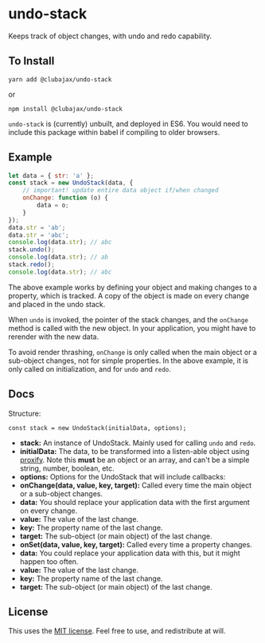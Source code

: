 # undo-stack

Keeps track of object changes, with undo and redo capability. 

## To Install

    yarn add @clubajax/undo-stack
    
or

    npm install @clubajax/undo-stack
    
`undo-stack` is (currently) unbuilt, and deployed in ES6. You would need to include this package within babel if compiling to older browsers.


## Example

```jsx harmony
let data = { str: 'a' };
const stack = new UndoStack(data, {
	// important! update entire data object if/when changed
	onChange: function (o) {
		data = o;
	}
});
data.str = 'ab';
data.str = 'abc';
console.log(data.str); // abc
stack.undo();
console.log(data.str); // ab
stack.redo();
console.log(data.str); // abc
```

The above example works by defining your object and making changes to a property, which is tracked.
A copy of the object is made on every change and placed in the undo stack.

When `undo` is invoked, the pointer of the stack changes, and the `onChange` method is called with the new object.
In your application, you might have to rerender with the new data.

To avoid render thrashing, `onChange` is only called when the main object or a sub-object changes, not for simple properties.
In the above example, it is only called on initialization, and for `undo` and `redo`.

## Docs

Structure:
    
    const stack = new UndoStack(initialData, options);
    
 * **stack:** An instance of UndoStack. Mainly used for calling `undo` and `redo`.
 * **initialData:** The data, to be transformed into a listen-able object using [proxify](https://github.com/clubajax/proxify). 
 Note this **must** be an object or an array, and can't be a simple string, number, boolean, etc.
 * **options:** Options for the UndoStack that will include callbacks:
  * **onChange(data, value, key, target):** Called every time the main object or a sub-object changes. 
   * **data:** You should replace your application data with the first argument on every change.
   * **value:** The value of the last change.
   * **key:** The property name of the last change. 
   * **target:** The sub-object (or main object) of the last change. 
  * **onSet(data, value, key, target):** Called every time a property changes. 
   * **data:** You could replace your application data with this, but it might happen too often.
   * **value:** The value of the last change.
   * **key:** The property name of the last change. 
   * **target:** The sub-object (or main object) of the last change.    
   
   
## License

This uses the [MIT license](./LICENSE). Feel free to use, and redistribute at will.
